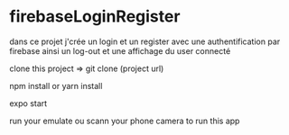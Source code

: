 # firebaseLoginRegister
dans ce projet j'crée un login et un register avec une authentification 
par firebase ainsi un log-out et une affichage du user connecté

clone this project => git clone (project url)

npm install or yarn install

expo start

run your emulate ou scann your phone camera to run this app
